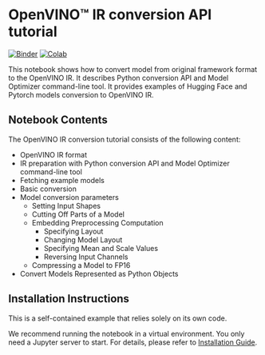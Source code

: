 # OpenVINO™ IR conversion API tutorial

[![Binder](https://mybinder.org/badge_logo.svg)](https://mybinder.org/v2/gh/openvinotoolkit/openvino_notebooks/HEAD?filepath=notebooks%2F121-convert-to-openvino%2F121-convert-to-openvino.ipynb)
[![Colab](https://colab.research.google.com/assets/colab-badge.svg)](https://colab.research.google.com/github/openvinotoolkit/openvino_notebooks/blob/main/notebooks/121-convert-to-openvino/121-convert-to-openvino.ipynb)

This notebook shows how to convert model from original framework format to the OpenVINO IR. It describes Python conversion API and Model Optimizer command-line tool. It provides examples of Hugging Face and Pytorch models conversion to OpenVINO IR.

## Notebook Contents

The OpenVINO IR conversion tutorial consists of the following content:

* OpenVINO IR format
* IR preparation with Python conversion API and Model Optimizer command-line tool
* Fetching example models
* Basic conversion
* Model conversion parameters
  * Setting Input Shapes
  * Cutting Off Parts of a Model
  * Embedding Preprocessing Computation
    * Specifying Layout
    * Changing Model Layout
    * Specifying Mean and Scale Values
    * Reversing Input Channels
  * Compressing a Model to FP16
* Convert Models Represented as Python Objects

## Installation Instructions

This is a self-contained example that relies solely on its own code.

We recommend  running the notebook in a virtual environment. You only need a Jupyter server to start.
For details, please refer to [Installation Guide](../../README.md).